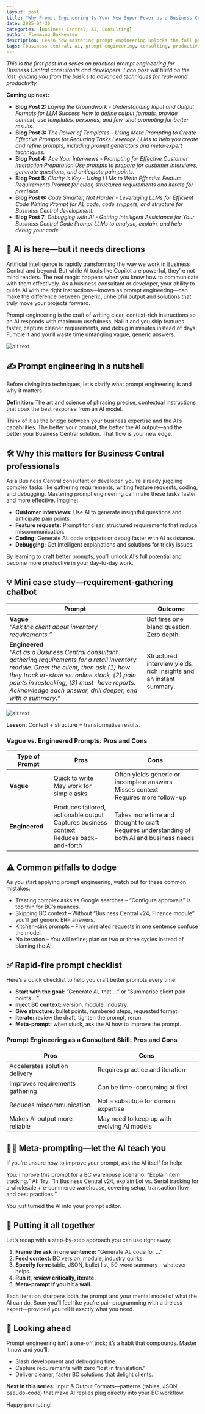 ```yaml
---
layout: post
title: "Why Prompt Engineering Is Your New Super Power as a Business Consultant"
date: 2025-04-30
categories: [Business Central, AI, Consulting]
author: Flemming Bakkensen
description: Learn how mastering prompt engineering unlocks the full power of AI in Business Central, making you a faster, smarter consultant and developer.
tags: [business central, ai, prompt engineering, consulting, productivity]
---
```


*This is the first post in a series on practical prompt engineering for Business Central consultants and developers. Each post will build on the last, guiding you from the basics to advanced techniques for real-world productivity.*

**Coming up next:**
- **Blog Post 2:** *Laying the Groundwork - Understanding Input and Output Formats for LLM Success*
  *How to define output formats, provide context, use templates, personas, and few-shot prompting for better results.*
- **Blog Post 3:** *The Power of Templates - Using Meta Prompting to Create Effective Prompts for Recurring Tasks*
  *Leverage LLMs to help you create and refine prompts, including prompt generators and meta-expert techniques.*
- **Blog Post 4:** *Ace Your Interviews - Prompting for Effective Customer Interaction Preparation*
  *Use prompts to prepare for customer interviews, generate questions, and anticipate pain points.*
- **Blog Post 5:** *Clarity is Key - Using LLMs to Write Effective Feature Requirements*
  *Prompt for clear, structured requirements and iterate for precision.*
- **Blog Post 6:** *Code Smarter, Not Harder - Leveraging LLMs for Efficient Code Writing*
  *Prompt for AL code, code snippets, and structure for Business Central development.*
- **Blog Post 7:** *Debugging with AI - Getting Intelligent Assistance for Your Business Central Code*
  *Prompt LLMs to analyse, explain, and help debug your code.*

## 🤖 AI is here—but it needs directions

Artificial intelligence is rapidly transforming the way we work in Business Central and beyond. But while AI tools like Copilot are powerful, they’re not mind readers. The real magic happens when you know how to communicate with them effectively. As a business consultant or developer, your ability to guide AI with the right instructions—known as prompt engineering—can make the difference between generic, unhelpful output and solutions that truly move your projects forward.

Prompt engineering is the craft of writing clear, context-rich instructions so an AI responds with maximum usefulness. Nail it and you ship features faster, capture cleaner requirements, and debug in minutes instead of days. Fumble it and you’ll waste time untangling vague, generic answers.

![alt text](/assets/images/2025-04-30-why-prompt-engineering-is-your-new-super-power-as-a-business-consultant/better-prompt-better-output.png)

<!--more-->

## ✍️ Prompt engineering in a nutshell

Before diving into techniques, let’s clarify what prompt engineering is and why it matters.

**Definition:** The art and science of phrasing precise, contextual instructions that coax the best response from an AI model.

Think of it as the bridge between your business expertise and the AI’s capabilities. The better your prompt, the better the AI output—and the better your Business Central solution. That flow is your new edge.

## 🛠️ Why this matters for Business Central professionals

As a Business Central consultant or developer, you’re already juggling complex tasks like gathering requirements, writing feature requests, coding, and debugging. Mastering prompt engineering can make these tasks faster and more effective. Imagine:

- **Customer interviews:** Use AI to generate insightful questions and anticipate pain points.
- **Feature requests:** Prompt for clear, structured requirements that reduce miscommunication.
- **Coding:** Generate AL code snippets or debug faster with AI assistance.
- **Debugging:** Get intelligent explanations and solutions for tricky issues.

By learning to craft better prompts, you’ll unlock AI’s full potential and become more productive in your day-to-day work.

## 💡 Mini case study—requirement-gathering chatbot

| Prompt | Outcome |
|--------|---------|
| **Vague**  <br>*“Ask the client about inventory requirements.”* | Bot fires one bland question. Zero depth. |
| **Engineered**  <br>*“Act as a Business Central consultant gathering requirements for a retail inventory module. Greet the client, then ask (1) how they track in-store vs. online stock, (2) pain points in restocking, (3) must-have reports. Acknowledge each answer, drill deeper, end with a summary.”* | Structured interview yields rich insights and an instant summary. |

![alt text](/assets/images/2025-04-30-why-prompt-engineering-is-your-new-super-power-as-a-business-consultant/vague-vs-engineered-prompt.png)

**Lesson:** Context + structure = transformative results.

### Vague vs. Engineered Prompts: Pros and Cons

| Type of Prompt | Pros | Cons |
|---|---|---|
| **Vague** | Quick to write<br>May work for simple asks | Often yields generic or incomplete answers<br>Misses context<br>Requires more follow-up |
| **Engineered** | Produces tailored, actionable output<br>Captures business context<br>Reduces back-and-forth | Takes more time and thought to craft<br>Requires understanding of both AI and business needs |

## ⚠️ Common pitfalls to dodge

As you start applying prompt engineering, watch out for these common mistakes:

- Treating complex asks as Google searches – “Configure approvals” is too thin for BC’s nuances.
- Skipping BC context – Without “Business Central v24, Finance module” you’ll get generic ERP answers.
- Kitchen-sink prompts – Five unrelated requests in one sentence confuse the model.
- No iteration – You will refine; plan on two or three cycles instead of blaming the AI.

## ✅ Rapid-fire prompt checklist

Here’s a quick checklist to help you craft better prompts every time:

- **Start with the goal:** “Generate AL that …” or “Summarise client pain points …”.
- **Inject BC context:** version, module, industry.
- **Give structure:** bullet points, numbered steps, requested format.
- **Iterate:** review the draft, tighten the prompt, rerun.
- **Meta-prompt:** when stuck, ask the AI how to improve the prompt.

### Prompt Engineering as a Consultant Skill: Pros and Cons

| Pros | Cons |
|---|---|
| Accelerates solution delivery | Requires practice and iteration |
| Improves requirements gathering | Can be time-consuming at first |
| Reduces miscommunication | Not a substitute for domain expertise |
| Makes AI output more reliable | May need to keep up with evolving AI models |

## 🧑‍🏫 Meta-prompting—let the AI teach you

If you’re unsure how to improve your prompt, ask the AI itself for help:

You: Improve this prompt for a BC warehouse scenario: “Explain item tracking.”
AI: Try: “In Business Central v24, explain Lot vs. Serial tracking for a wholesale + e-commerce warehouse, covering setup, transaction flow, and best practices.”

You just turned the AI into your prompt editor.

## 🧩 Putting it all together

Let’s recap with a step-by-step approach you can use right away:

1. **Frame the ask in one sentence:** “Generate AL code for …”
2. **Feed context:** BC version, module, industry quirks.
3. **Specify form:** table, JSON, bullet list, 50-word summary—whatever helps.
4. **Run it, review critically, iterate.**
5. **Meta-prompt if you hit a wall.**

Each iteration sharpens both the prompt and your mental model of what the AI can do. Soon you’ll feel like you’re pair-programming with a tireless expert—provided you tell it exactly what you need.

## 🔮 Looking ahead

Prompt engineering isn’t a one-off trick; it’s a habit that compounds. Master it now and you’ll:

- Slash development and debugging time.
- Capture requirements with zero “lost in translation.”
- Deliver cleaner, faster BC solutions that delight clients.

**Next in this series:** Input & Output Formats—patterns (tables, JSON, pseudo-code) that make AI replies plug directly into your BC workflow.

Happy prompting!
